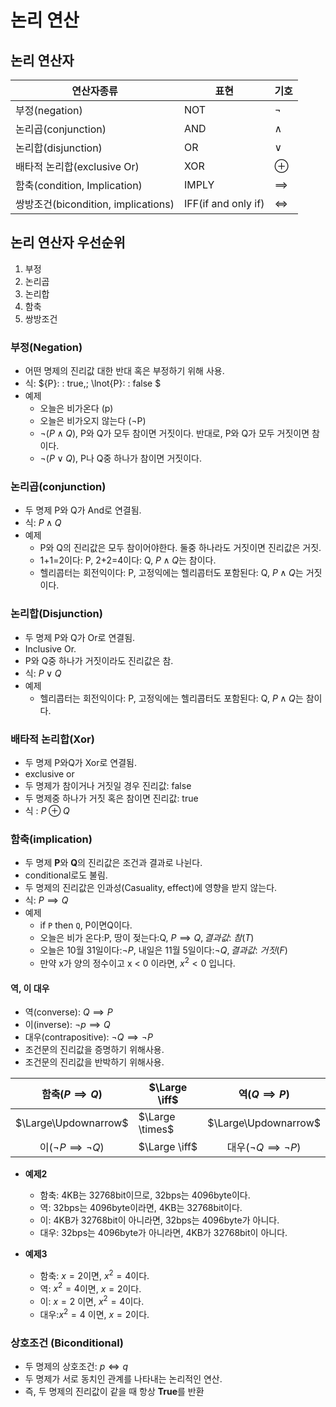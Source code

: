 # 논리 연산
## 논리 연산자

|연산자종류 |표현 | 기호|
|---|---|---|
|  부정(negation)| NOT |$\lnot$|
|  논리곱(conjunction)|AND |$\land$|
|  논리합(disjunction)|OR |$\lor$|
|  배타적 논리합(exclusive Or) |XOR|$\oplus$|
| 함축(condition, Implication) | IMPLY | $\implies$|
| 쌍방조건(bicondition, implications) | IFF(if and only if) |$\iff$|

## 논리 연산자 우선순위

1. 부정
2. 논리곱
3. 논리합
4. 함축
5. 쌍방조건

### 부정(Negation)
- 어떤 명제의 진리값 대한 반대 혹은 부정하기 위해 사용.
- 식: ${P}: \: true,\; \lnot{P}: \: false $
- 예제
  - 오늘은 비가온다 (p)
  - 오늘은 비가오지 않는다 ($\lnot$P)
  - $\lnot(P \land Q)$, P와 Q가 모두 참이면 거짓이다. 반대로, P와 Q가 모두 거짓이면 참이다.
  - $\lnot(P \lor Q)$, P나 Q중 하나가 참이면 거짓이다.

### 논리곱(conjunction)
- 두 명제 P와 Q가 And로 연결됨.
- 식: ${P} \land {Q}$
- 예제
  - P와 Q의 진리값은 모두 참이어야한다. 둘중 하나라도 거짓이면 진리값은 거짓.
  - 1+1=2이다: P, 2+2=4이다: Q, $P \land Q$는 참이다.
  - 헬리콥터는 회전익이다: P, 고정익에는 헬리콥터도 포함된다: Q, $P \land Q$는 거짓이다.

### 논리합(Disjunction)
- 두 명제 P와 Q가 Or로 연결됨.
- Inclusive Or.
- P와 Q중 하나가 거짓이라도 진리값은 참.
- 식: $P \lor Q$
- 예제
  - 헬리콥터는 회전익이다: P, 고정익에는 헬리콥터도 포함된다: Q, $P \land Q$는 참이다.

### 배타적 논리합(Xor)
- 두 명제 P와Q가 Xor로 연결됨.
- exclusive or
- 두 명제가 참이거나 거짓일 경우 진리값: false
- 두 명제중 하나가 거짓 혹은 참이면 진리값: true
- 식 : $P \oplus Q$
 

### 함축(implication)
- 두 명제 **P**와 **Q**의 진리값은 조건과 결과로 나뉜다.
- conditional로도 불림.
- 두 명제의 진리값은 인과성(Casuality, effect)에 영향을 받지 않는다.
- 식: $P \implies Q$
- 예제 
  - if `P` then `Q`, P이면Q이다.
  - 오늘은 비가 온다:P, 땅이 젖는다:Q, $P \implies Q, 결과값: \:참(T)$
  - 오늘은 10월 31일이다:$\lnot{P}$, 내일은 11월 5일이다:$\lnot{Q}, 결과값: \: 거짓(F)$ 
  - 만약 x가 양의 정수이고 x < 0 이라면, $x^{2} < 0$ 입니다. 

#### 역, 이 대우
  - 역(converse): $Q \implies P$
  - 이(inverse): $\lnot p \implies Q$
  - 대우(contrapositive): $\lnot Q \implies \lnot P$
  - 조건문의 진리값을 증명하기 위해사용.
  - 조건문의 진리값을 반박하기 위해사용.

   |      함축($P \implies Q$)      | $\Large \iff$   |        역($Q \implies P$)        |
   |:------------------------------:| --------------- |:--------------------------------:|
   |      $\Large\Updownarrow$      | $\Large \times$ |       $\Large\Updownarrow$       |
   | 이($\lnot P \implies \lnot Q$) | $\Large \iff$   | 대우($\lnot Q \implies \lnot P$) |


- **예제2**
  - 함축: 4KB는 32768bit이므로, 32bps는 4096byte이다.
  - 역: 32bps는 4096byte이라면, 4KB는 32768bit이다.
  - 이: 4KB가 32768bit이 아니라면, 32bps는 4096byte가 아니다.
  - 대우: 32bps는 4096byte가 아니라면, 4KB가 32768bit이 아니다.

- **예제3**
  - 함축: $x = 2$이면, $x^2 =4$이다.
  - 역: $x^2 = 4$이면, $x=2$이다.
  - 이: $x = 2$ 이면, $x^2=4$이다.
  - 대우:$x^2 = 4$ 이면, $x=2$이다.
  
### 상호조건 (Biconditional)
- 두 명제의 상호조건: $p \iff q$
- 두 명제가 서로 동치인 관계를 나타내는 논리적인 연산.
- 즉, 두 명제의 진리값이 같을 때 항상 **True**를 반환


